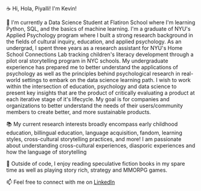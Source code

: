 ☕ Hi, Hola, Piyalli! I'm Kevin! 

🍂 I'm currently a Data Science Student at Flatiron School where I'm learning Python, SQL, and the basics of machine learning. I'm a graduate of NYU's Applied Psychology program where I built a 
strong research background in the fields of cultural inquiry, education, and applied psychology. As an undergrad, I spent three years as a research assistant for NYU's Home School Connections Lab tracking children's literacy development through a pilot oral storytelling program in NYC schools. My undergraduate experience has prepared me to better understand the applications of psychology as well as the principles behind psychological research in real-world settings to embark on the data science learning path. I wish to work within the intersection of education, psychology and data science to present key insights that are the product of critically evaluating a product at each iterative stage of it's lifecycle. My goal is for companies and organizations to better understand the needs of their users/community members to create better, and more sustainable products. 


📚 My current research interests broadly encompass early childhood education, billingual education, language acquisition, fandom, learning styles, cross-cultural storytelling practices, and more! I am passionate about understanding cross-cultural experiences, diasporic experiences and how the language of storytelling 

💞️ Outside of code, I enjoy reading speculative fiction books in my spare time as well as playing story rich, strategy and MMORPG games.

📫 Feel free to connect with me on [LinkedIn](https://www.linkedin.com/in/kevin-mendez-59aa61252/)

<!---
asoylatte03/asoylatte03 is a ✨ special ✨ repository because its `README.md` (this file) appears on your GitHub profile.
You can click the Preview link to take a look at your changes.
--->

